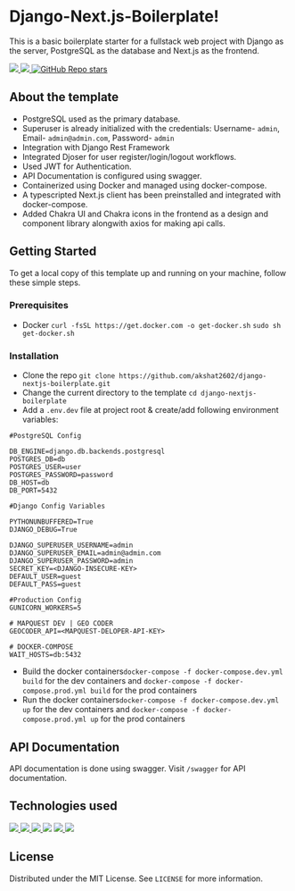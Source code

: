 # Django-Next.js-Boilerplate!

This is a basic boilerplate starter for a fullstack web project with Django as the server, PostgreSQL as the database and Next.js as the frontend.

<a href="https://www.codefactor.io/repository/github/akshat2602/django-nextjs-boilerplate/overview/master" target="_blank"> <img src="https://img.shields.io/codefactor/grade/github/akshat2602/django-nextjs-boilerplate?style=flat-square" /> </a>
<a href="https://github.com/akshat2602/django-nextjs-template/blob/master/LICENSE" target="_blank"> <img src="https://img.shields.io/github/license/akshat2602/django-nextjs-template?style=flat-square" /> </a>
<a href="https://github.com/akshat2602/django-nextjs-template" target="_blank"> <img alt="GitHub Repo stars" src="https://img.shields.io/github/stars/akshat2602/django-nextjs-template?style=flat-square"> </a>

## About the template

- PostgreSQL used as the primary database.
- Superuser is already initialized with the credentials: Username- `admin`, Email- `admin@admin.com`, Password- `admin`
- Integration with Django Rest Framework
- Integrated Djoser for user register/login/logout workflows.
- Used JWT for Authentication.
- API Documentation is configured using swagger.
- Containerized using Docker and managed using docker-compose.
- A typescripted Next.js client has been preinstalled and integrated with docker-compose.
- Added Chakra UI and Chakra icons in the frontend as a design and component library alongwith axios for making api calls.

## Getting Started

To get a local copy of this template up and running on your machine, follow these simple steps.

### Prerequisites

- Docker
  `curl -fsSL https://get.docker.com -o get-docker.sh`
  `sudo sh get-docker.sh`

### Installation

- Clone the repo `git clone https://github.com/akshat2602/django-nextjs-boilerplate.git`
- Change the current directory to the template `cd django-nextjs-boilerplate`
- Add a `.env.dev` file at project root & create/add following environment variables:

```
#PostgreSQL Config

DB_ENGINE=django.db.backends.postgresql
POSTGRES_DB=db
POSTGRES_USER=user
POSTGRES_PASSWORD=password
DB_HOST=db
DB_PORT=5432

#Django Config Variables

PYTHONUNBUFFERED=True
DJANGO_DEBUG=True

DJANGO_SUPERUSER_USERNAME=admin
DJANGO_SUPERUSER_EMAIL=admin@admin.com
DJANGO_SUPERUSER_PASSWORD=admin
SECRET_KEY=<DJANGO-INSECURE-KEY>
DEFAULT_USER=guest
DEFAULT_PASS=guest

#Production Config
GUNICORN_WORKERS=5

# MAPQUEST DEV | GEO CODER
GEOCODER_API=<MAPQUEST-DELOPER-API-KEY>

# DOCKER-COMPOSE
WAIT_HOSTS=db:5432
```

- Build the docker containers`docker-compose -f docker-compose.dev.yml build` for the dev containers and `docker-compose -f docker-compose.prod.yml build` for the prod containers
- Run the docker containers`docker-compose -f docker-compose.dev.yml up` for the dev containers and `docker-compose -f docker-compose.prod.yml up` for the prod containers

## API Documentation

API documentation is done using swagger. Visit `/swagger` for API documentation.

## Technologies used

<a href="https://www.djangoproject.com/" target="_blank"><img src="https://img.shields.io/badge/Django-092E20?style=for-the-badge&logo=django&logoColor=white"/> </a>
<a href="https://www.django-rest-framework.org/" target="_blank"> <img src="https://img.shields.io/badge/DJANGO-REST-ff1709?style=for-the-badge&logo=django&logoColor=white&color=ff1709&labelColor=gray" /> </a>
<a href="https://www.docker.com/" target="_blank"><img src="https://img.shields.io/badge/Docker-2496ED?style=for-the-badge&logo=docker&logoColor=white"/> </a>
<a href="https://www.postgresql.org" target="_blank"> <img src="https://img.shields.io/badge/PostgreSQL-316192?style=for-the-badge&logo=postgresql&logoColor=white"/></a>
<a href="https://www.nextjs.org/" target="_blank"> <img src="https://img.shields.io/badge/Next.JS-000000?style=for-the-badge&logo=next.js&logoColor=white"/> </a>
<a href="https://www.typescriptlang.org/" target="_blank"><img src="https://img.shields.io/badge/TypeScript-007ACC?style=for-the-badge&logo=typescript&logoColor=white"/></a>

## License

Distributed under the MIT License. See `LICENSE` for more information.
